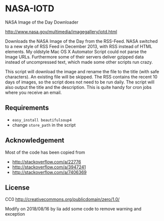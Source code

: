 NASA-IOTD
=========

NASA Image of the Day Downloader

http://www.nasa.gov/multimedia/imagegallery/iotd.html

Downloads the NASA Image of the Day from the RSS-Feed. NASA switched to a new style of RSS Feed in December 2013, with RSS instead of HTML elements. My oldstyle Mac OS X Automator Script could not parse the Image URLs. Furthermore some of their servers deliver gzipped data instead of uncompressed text, which made some other scripts run crazy.

This script will download the image and rename the file to the title (with safe characters). An existing file will be skipped. The RSS contains the recent 10 days of images, so the script does not need to be run daily. The script will also output the title and the description. This is quite handy for cron jobs where you receive an email.

Requirements
------------

* `easy_install beautifulsoup4`
* change `store_path` in the script

Acknowledgement
---------------

Most of the code has been copied from
* http://stackoverflow.com/a/22776
* http://stackoverflow.com/a/3947241
* http://stackoverflow.com/a/7406369

License
-------
CC0 http://creativecommons.org/publicdomain/zero/1.0/


Modify on 2018/08/16 by lia
add some code to remove warning and exception
